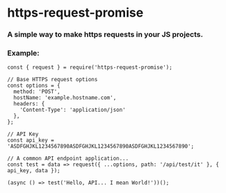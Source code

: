 # https-request-promise
### A simple way to make https requests in your JS projects.

### Example:

```
const { request } = require('https-request-promise');

// Base HTTPS request options
const options = {
  method: 'POST',
  hostName: 'example.hostname.com',
  headers: {
    'Content-Type': 'application/json'
  },
};

// API Key
const api_key = 'ASDFGHJKL1234567890ASDFGHJKL1234567890ASDFGHJKL1234567890';

// A common API endpoint application...
const test = data => request({ ...options, path: '/api/test/it' }, { api_key, data });

(async () => test('Hello, API... I mean World!'))();
```